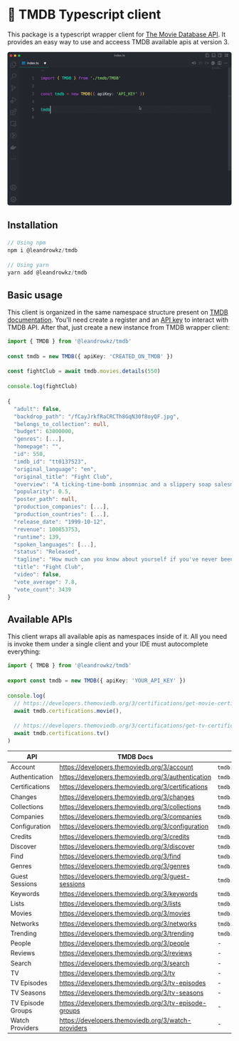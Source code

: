 # 🍿 TMDB Typescript client
This package is a typescript wrapper client for [The Movie Database API](https://developers.themoviedb.org/3/getting-started/introduction). It provides an easy way to use and acceess TMDB
available apis at version 3.

![Autocomplete TMDB](./autocomplete.gif)

## Installation
```ts
// Using npm
npm i @leandrowkz/tmdb

// Using yarn
yarn add @leandrowkz/tmdb
```

## Basic usage
This client is organized in the same namespace structure present on [TMDB documentation](https://developers.themoviedb.org/3/getting-started/introduction). You'll need create a register and an [API key](https://www.themoviedb.org/settings/api) to interact with TMDB API. After that, just create a new instance from
TMDB wrapper client:
```ts
import { TMDB } from '@leandrowkz/tmdb'

const tmdb = new TMDB({ apiKey: 'CREATED_ON_TMDB' })

const fightClub = await tmdb.movies.details(550)

console.log(fightClub)

{
  "adult": false,
  "backdrop_path": "/fCayJrkfRaCRCTh8GqN30f8oyQF.jpg",
  "belongs_to_collection": null,
  "budget": 63000000,
  "genres": [...],
  "homepage": "",
  "id": 550,
  "imdb_id": "tt0137523",
  "original_language": "en",
  "original_title": "Fight Club",
  "overview": "A ticking-time-bomb insomniac and a slippery soap salesman channel primal male aggression into a shocking new form of therapy. Their concept catches on, with underground \"fight clubs\" forming in every town, until an eccentric gets in the way and ignites an out-of-control spiral toward oblivion.",
  "popularity": 0.5,
  "poster_path": null,
  "production_companies": [...],
  "production_countries": [...],
  "release_date": "1999-10-12",
  "revenue": 100853753,
  "runtime": 139,
  "spoken_languages": [...],
  "status": "Released",
  "tagline": "How much can you know about yourself if you've never been in a fight?",
  "title": "Fight Club",
  "video": false,
  "vote_average": 7.8,
  "vote_count": 3439
}
```

## Available APIs
This client wraps all available apis as namespaces inside of it. All you need is
invoke them under a single client and your IDE must autocomplete everything:

```ts
import { TMDB } from '@leandrowkz/tmdb'

export const tmdb = new TMDB({ apiKey: 'YOUR_API_KEY' })

console.log(
  // https://developers.themoviedb.org/3/certifications/get-movie-certifications
  await tmdb.certifications.movie(),

  // https://developers.themoviedb.org/3/certifications/get-tv-certifications
  await tmdb.certifications.tv()
)
```

| API               | TMDB Docs                                             | Access                  | Status |
|-------------------|-------------------------------------------------------|-------------------------|--------|
| Account           | https://developers.themoviedb.org/3/account           | `tmdb.account.*`        | Done   |
| Authentication    | https://developers.themoviedb.org/3/authentication    | `tmdb.authentication.*` | Done   |
| Certifications    | https://developers.themoviedb.org/3/certifications    | `tmdb.certifications.*` | Done   |
| Changes           | https://developers.themoviedb.org/3/changes           | `tmdb.changes.*`        | Done   |
| Collections       | https://developers.themoviedb.org/3/collections       | `tmdb.collections.*`    | Done   |
| Companies         | https://developers.themoviedb.org/3/companies         | `tmdb.certifications.*` | Done   |
| Configuration     | https://developers.themoviedb.org/3/configuration     | `tmdb.configuration.*`  | Done   |
| Credits           | https://developers.themoviedb.org/3/credits           | `tmdb.credits.*`        | Done   |
| Discover          | https://developers.themoviedb.org/3/discover          | `tmdb.discover.*`       | Done   |
| Find              | https://developers.themoviedb.org/3/find              | `tmdb.find.*`           | Done   |
| Genres            | https://developers.themoviedb.org/3/genres            | `tmdb.genres.*`         | Done   |
| Guest Sessions    | https://developers.themoviedb.org/3/guest-sessions    | `tmdb.guestSessions.*`  | Done   |
| Keywords          | https://developers.themoviedb.org/3/keywords          | `tmdb.keywords.*`       | Done   |
| Lists             | https://developers.themoviedb.org/3/lists             | `tmdb.lists.*`          | Done   |
| Movies            | https://developers.themoviedb.org/3/movies            | `tmdb.movies.*`         | Done   |
| Networks          | https://developers.themoviedb.org/3/networks          | `tmdb.networks.*`       | Done   |
| Trending          | https://developers.themoviedb.org/3/trending          | `tmdb.trending.*`       | Done   |
| People            | https://developers.themoviedb.org/3/people            | -                       | WIP    |
| Reviews           | https://developers.themoviedb.org/3/reviews           | -                       | WIP    |
| Search            | https://developers.themoviedb.org/3/search            | -                       | WIP    |
| TV                | https://developers.themoviedb.org/3/tv                | -                       | WIP    |
| TV Episodes       | https://developers.themoviedb.org/3/tv-episodes       | -                       | WIP    |
| TV Seasons        | https://developers.themoviedb.org/3/tv-seasons        | -                       | WIP    |
| TV Episode Groups | https://developers.themoviedb.org/3/tv-episode-groups | -                       | WIP    |
| Watch Providers   | https://developers.themoviedb.org/3/watch-providers   | -                       | WIP    |
